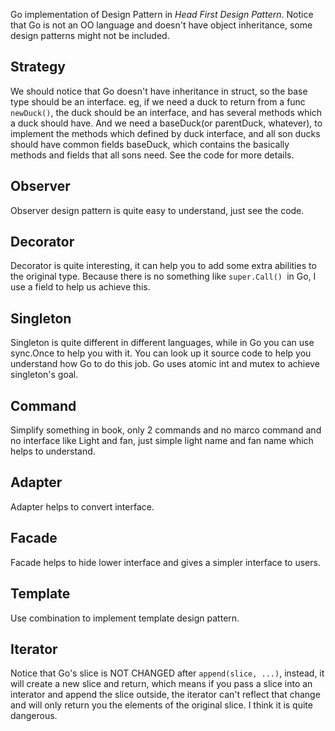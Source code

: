 Go implementation of Design Pattern in *Head First Design Pattern*. Notice that Go is not an OO language and doesn't have object inheritance, some design patterns might not be included.

## Strategy

We should notice that Go doesn't have inheritance in struct, so the base type should be an interface. eg, if we need a duck to return from a func `newDuck()`, the duck should be an interface, and has several methods which a duck should have. And we need a baseDuck(or parentDuck, whatever), to implement the methods which defined by duck interface, and all son ducks should have common fields baseDuck, which contains the basically methods and fields that all sons need. See the code for more details.

## Observer

Observer design pattern is quite easy to understand, just see the code.

## Decorator

Decorator is quite interesting, it can help you to add some extra abilities to the original type. Because there is no something like `super.Call() `in Go, I use a field to help us achieve this.

## Singleton

Singleton is quite different in different languages, while in Go you can use sync.Once to help you with it. You can look up it source code to help you understand how Go to do this job. Go uses atomic int and mutex to achieve singleton's goal.

## Command

Simplify something in book, only 2 commands and no marco command and no interface like Light and fan, just simple light name and fan name which helps to understand.

## Adapter
Adapter helps to convert interface.

## Facade
Facade helps to hide lower interface and gives a simpler interface to users.

## Template
Use combination to implement template design pattern.

## Iterator
Notice that Go's slice is NOT CHANGED after `append(slice, ...)`, instead, it will create a new slice and return, which means if you pass a slice into an interator and append the slice outside, the iterator can't reflect that change and will only return you the elements of the original slice. I think it is quite dangerous.